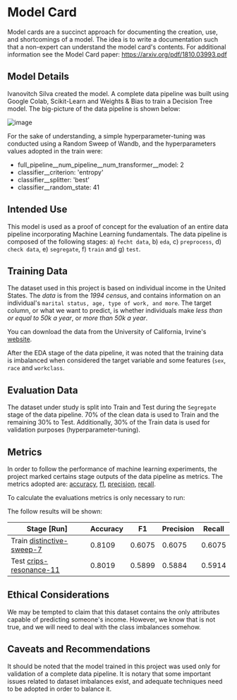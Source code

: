 # Model Card

Model cards are a succinct approach for documenting the creation, use, and shortcomings of a model. The idea is to write a documentation such that a non-expert can understand the model card's contents. For additional information see the Model Card paper: https://arxiv.org/pdf/1810.03993.pdf

## Model Details
Ivanovitch Silva created the model. A complete data pipeline was built using Google Colab, Scikit-Learn and Weights & Bias to train a Decision Tree model. The big-picture of the data pipeline is shown below:

![image](https://user-images.githubusercontent.com/104702301/171173276-bc14fbd3-1bb2-4047-9146-4d736264afb2.png)



For the sake of understanding, a simple hyperparameter-tuning was conducted using a Random Sweep of Wandb, and the hyperparameters values adopted in the train were:

- full_pipeline__num_pipeline__num_transformer__model: 2
- classifier__criterion: 'entropy'
- classifier__splitter: 'best'
- classifier__random_state: 41

## Intended Use
This model is used as a proof of concept for the evaluation of an entire data pipeline incorporating Machine Learning fundamentals. The data pipeline is composed of the following stages: a) ``fecht data``, b) ``eda``, c) ``preprocess``, d) ``check data``, e) ``segregate``, f) ``train`` and g) ``test``.

## Training Data

The dataset used in this project is based on individual income in the United States. The *data* is from the *1994 census*, and contains information on an individual's ``marital status, age, type of work, and more``. The target column, or what we want to predict, is whether individuals make *less than or equal to 50k a year*, or *more than 50k a year*.

You can download the data from the University of California, Irvine's [website](http://archive.ics.uci.edu/ml/datasets/Adult).

After the EDA stage of the data pipeline, it was noted that the training data is imbalanced when considered the target variable and some features (``sex``, ``race`` and ``workclass``. 




## Evaluation Data
The dataset under study is split into Train and Test during the ``Segregate`` stage of the data pipeline. 70% of the clean data is used to Train and the remaining 30% to Test. Additionally, 30% of the Train data is used for validation purposes (hyperparameter-tuning). 

## Metrics
In order to follow the performance of machine learning experiments, the project marked certains stage outputs of the data pipeline as metrics. The metrics adopted are: [accuracy](https://scikit-learn.org/stable/modules/generated/sklearn.metrics.accuracy_score.html), [f1](https://scikit-learn.org/stable/modules/generated/sklearn.metrics.f1_score.html#sklearn.metrics.f1_score), [precision](https://scikit-learn.org/stable/modules/generated/sklearn.metrics.precision_score.html#sklearn.metrics.precision_score), [recall](https://scikit-learn.org/stable/modules/generated/sklearn.metrics.recall_score.html#sklearn.metrics.recall_score).

To calculate the evaluations metrics is only necessary to run:

The follow results will be shown:

 **Stage [Run]**                        | **Accuracy** | **F1** | **Precision** | **Recall** | 
---------------------------------|--------------|--------|---------------|------------|
 Train [distinctive-sweep-7](https://wandb.ai/ivanovitchm/decision_tree/runs/f40ujfaq/overview?workspace=user-ivanovitchm) | 0.8109       | 0.6075 | 0.6075        | 0.6075     |  
 Test [crips-resonance-11](https://wandb.ai/ivanovitchm/decision_tree/runs/1wg7ibyy/overview?workspace=user-ivanovitchm)  | 0.8019       | 0.5899 | 0.5884        | 0.5914     |


## Ethical Considerations

We may be tempted to claim that this dataset contains the only attributes capable of predicting someone's income. However, we know that is not true, and we will need to deal with the class imbalances somehow.

## Caveats and Recommendations
It should be noted that the model trained in this project was used only for validation of a complete data pipeline. It is notary that some important issues related to dataset imbalances exist, and adequate techniques need to be adopted in order to balance it.
